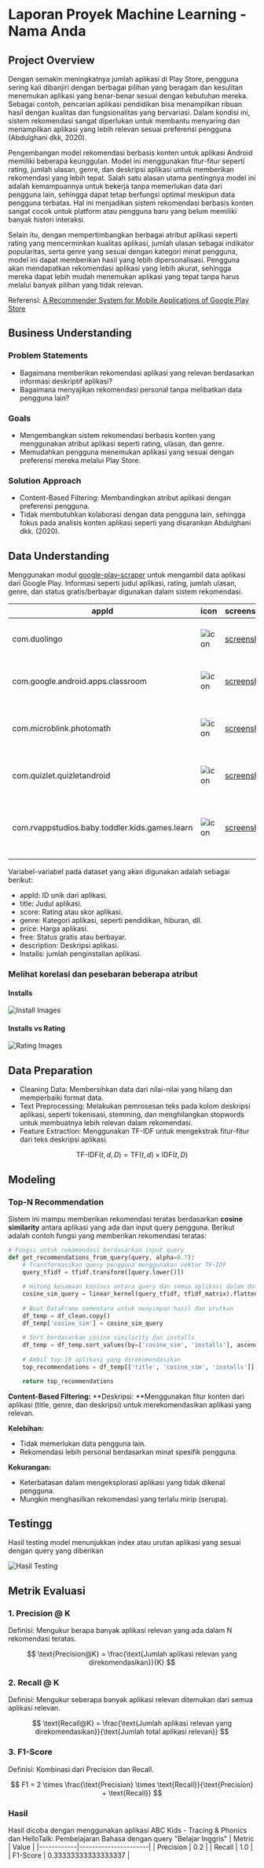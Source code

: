 # Laporan Proyek Machine Learning - Nama Anda

## Project Overview

Dengan semakin meningkatnya jumlah aplikasi di Play Store, pengguna sering kali dibanjiri dengan berbagai pilihan yang beragam dan kesulitan menemukan aplikasi yang benar-benar sesuai dengan kebutuhan mereka. Sebagai contoh, pencarian aplikasi pendidikan bisa menampilkan ribuan hasil dengan kualitas dan fungsionalitas yang bervariasi. Dalam kondisi ini, sistem rekomendasi sangat diperlukan untuk membantu menyaring dan menampilkan aplikasi yang lebih relevan sesuai preferensi pengguna (Abdulghani dkk, 2020).

Pengembangan model rekomendasi berbasis konten untuk aplikasi Android memiliki beberapa keunggulan. Model ini menggunakan fitur-fitur seperti rating, jumlah ulasan, genre, dan deskripsi aplikasi untuk memberikan rekomendasi yang lebih tepat. Salah satu alasan utama pentingnya model ini adalah kemampuannya untuk bekerja tanpa memerlukan data dari pengguna lain, sehingga dapat tetap berfungsi optimal meskipun data pengguna terbatas. Hal ini menjadikan sistem rekomendasi berbasis konten sangat cocok untuk platform atau pengguna baru yang belum memiliki banyak histori interaksi.

Selain itu, dengan mempertimbangkan berbagai atribut aplikasi seperti rating yang mencerminkan kualitas aplikasi, jumlah ulasan sebagai indikator popularitas, serta genre yang sesuai dengan kategori minat pengguna, model ini dapat memberikan hasil yang lebih dipersonalisasi. Pengguna akan mendapatkan rekomendasi aplikasi yang lebih akurat, sehingga mereka dapat lebih mudah menemukan aplikasi yang tepat tanpa harus melalui banyak pilihan yang tidak relevan.
  
Referensi: [A Recommender System for Mobile Applications of Google Play Store](https://www.researchgate.net/publication/346077457_A_Recommender_System_for_Mobile_Applications_of_Google_Play_Store) 

## Business Understanding

### Problem Statements
- Bagaimana memberikan rekomendasi aplikasi yang relevan berdasarkan informasi deskriptif aplikasi?
- Bagaimana menyajikan rekomendasi personal tanpa melibatkan data pengguna lain?

### Goals
- Mengembangkan sistem rekomendasi berbasis konten yang menggunakan atribut aplikasi seperti rating, ulasan, dan genre.
- Memudahkan pengguna menemukan aplikasi yang sesuai dengan preferensi mereka melalui Play Store.

### Solution Approach
- Content-Based Filtering: Membandingkan atribut aplikasi dengan preferensi pengguna.
- Tidak membutuhkan kolaborasi dengan data pengguna lain, sehingga fokus pada analisis konten aplikasi seperti yang disarankan Abdulghani dkk. (2020).

## Data Understanding
Menggunakan modul [google-play-scraper](https://pypi.org/project/google-play-scraper/) untuk mengambil data aplikasi dari Google Play. Informasi seperti judul aplikasi, rating, jumlah ulasan, genre, dan status gratis/berbayar digunakan dalam sistem rekomendasi.

| appId                                          | icon                                                                                          | screenshots                                                                                             | title                          | score     | genre      | price | free | currency | video                                                                                                | videoImage                                                                                     | description                                                        | developer     | installs     |
|-----------------------------------------------|-----------------------------------------------------------------------------------------------|--------------------------------------------------------------------------------------------------------|--------------------------------|-----------|------------|-------|------|----------|------------------------------------------------------------------------------------------------------|------------------------------------------------------------------------------------------------|--------------------------------------------------------------------|---------------|--------------|
| com.duolingo                                   | ![icon](https://play-lh.googleusercontent.com/vIMymGDz...)                                     | [screenshot](https://play-lh.googleusercontent.com/akiGQip...)                                          | Duolingo: Belajar Bahasa       | 4.775087  | Pendidikan | 0     | True | IDR      | None                                                                                                 | None                                                                                           | Belajar bahasa baru bersama aplikasi pendidikan...                  | Duolingo      | 500.000.000+ |
| com.google.android.apps.classroom              | ![icon](https://play-lh.googleusercontent.com/w0s3au7c...)                                     | [screenshot](https://play-lh.googleusercontent.com/aJ5Cxjd...)                                          | Google Kelas                   | 3.449997  | Pendidikan | 0     | True | IDR      | None                                                                                                 | None                                                                                           | Classroom memudahkan pelajar dan pengajar untuk...                 | Google LLC    | 100.000.000+ |
| com.microblink.photomath                       | ![icon](https://play-lh.googleusercontent.com/Ma_HEbK1...)                                     | [screenshot](https://play-lh.googleusercontent.com/OnXcxa_...)                                          | Photomath                      | 4.511481  | Pendidikan | 0     | True | IDR      | [video](https://www.youtube.com/embed/qd37NrZY2_4?ps=p...)                                           | ![videoImage](https://i.ytimg.com/vi/qd37NrZY2_4/hqdefault.jpg)                                 | Pelajari cara memecahkan soal matematika, memecah...                | Google LLC    | 100.000.000+ |
| com.quizlet.quizletandroid                     | ![icon](https://play-lh.googleusercontent.com/hiQHKRhp...)                                     | [screenshot](https://play-lh.googleusercontent.com/ZFOkNgi...)                                          | Quizlet: flashcard bertenaga AI | 4.730392  | Pendidikan | 0     | True | IDR      | [video](https://www.youtube.com/embed/q-cEib6fAfs?ps=p...)                                           | ![videoImage](https://i.ytimg.com/vi/q-cEib6fAfs/hqdefault.jpg)                                 | Quizlet adalah cara termudah untuk belajar, latihan...              | Quizlet Inc.  | 10.000.000+  |
| com.rvappstudios.baby.toddler.kids.games.learn | ![icon](https://play-lh.googleusercontent.com/gmTqub2o...)                                     | [screenshot](https://play-lh.googleusercontent.com/QUu0R_v...)                                          | Game Anak: Balita Usia 3-7     | 4.710744  | Edukasi    | 0     | True | IDR      | [video](https://www.youtube.com/embed/nFKJAhfzV5M?ps=p...)                                           | ![videoImage](https://i.ytimg.com/vi/nFKJAhfzV5M/hqdefault.jpg)                                 | Permainan aktivitas anak-anak guna membantu mempercepat perkembangan... | RV AppStudios | 50.000.000+  |
 

Variabel-variabel pada dataset yang akan digunakan adalah sebagai berikut:
- appId: ID unik dari aplikasi.
- title: Judul aplikasi.
- score: Rating atau skor aplikasi.
- genre: Kategori aplikasi, seperti pendidikan, hiburan, dll.
- price: Harga aplikasi.
- free: Status gratis atau berbayar.
- description: Deskripsi aplikasi.
- Installs: jumlah penginstallan aplikasi.

### Melihat korelasi dan pesebaran beberapa atribut

#### Installs

![Install Images](images/Installs.png?raw=true)

#### Installs vs Rating

![Rating Images](images/Score.png?raw=true)


## Data Preparation

- Cleaning Data: Membersihkan data dari nilai-nilai yang hilang dan memperbaiki format data.
- Text Preprocessing: Melakukan pemrosesan teks pada kolom deskripsi aplikasi, seperti tokenisasi, stemming, dan menghilangkan stopwords untuk membuatnya lebih relevan dalam rekomendasi.
- Feature Extraction: Menggunakan TF-IDF untuk mengekstrak fitur-fitur dari teks deskripsi aplikasi.

$$
\text{TF-IDF}(t,d,D) = \text{TF}(t,d) \times \text{IDF}(t,D)
$$

## Modeling

### Top-N Recommendation
Sistem ini mampu memberikan rekomendasi teratas berdasarkan **cosine similarity** antara aplikasi yang ada dan input query pengguna. Berikut adalah contoh fungsi yang memberikan rekomendasi teratas:

```python
# Fungsi untuk rekomendasi berdasarkan input query
def get_recommendations_from_query(query, alpha=0.7):
    # Transformasikan query pengguna menggunakan vektor TF-IDF
    query_tfidf = tfidf.transform([query.lower()])
    
    # Hitung kesamaan kosinus antara query dan semua aplikasi dalam dataset
    cosine_sim_query = linear_kernel(query_tfidf, tfidf_matrix).flatten()
    
    # Buat DataFrame sementara untuk menyimpan hasil dan urutkan
    df_temp = df_clean.copy()
    df_temp['cosine_sim'] = cosine_sim_query
    
    # Sort berdasarkan cosine similarity dan installs
    df_temp = df_temp.sort_values(by=['cosine_sim', 'installs'], ascending=[False, False])
    
    # Ambil top-10 aplikasi yang direkomendasikan
    top_recommendations = df_temp[['title', 'cosine_sim', 'installs']].head(10)

    return top_recommendations
```

**Content-Based Filtering:**
**Deskripsi: **Menggunakan fitur konten dari aplikasi (title, genre, dan deskripsi) untuk merekomendasikan aplikasi yang relevan.

**Kelebihan:**
- Tidak memerlukan data pengguna lain.
- Rekomendasi lebih personal berdasarkan minat spesifik pengguna.

**Kekurangan:**
- Keterbatasan dalam mengeksplorasi aplikasi yang tidak dikenal pengguna.
- Mungkin menghasilkan rekomendasi yang terlalu mirip (serupa).

## Testingg

Hasil testing model menunjukkan index atau urutan aplikasi yang sesuai dengan query yang diberikan

![Hasil Testing](images/Hasil.png?raw=true)

## Metrik Evaluasi

### 1. **Precision @ K**

Definisi: Mengukur berapa banyak aplikasi relevan yang ada dalam N rekomendasi teratas.

$$
\text{Precision@K} = \frac{\text{Jumlah aplikasi relevan yang direkomendasikan}}{K}
$$

### 2. **Recall @ K**

Definisi: Mengukur seberapa banyak aplikasi relevan ditemukan dari semua aplikasi relevan.

$$
\text{Recall@K} = \frac{\text{Jumlah aplikasi relevan yang direkomendasikan}}{\text{Jumlah total aplikasi relevan}}
$$

### 3. **F1-Score**

Definisi: Kombinasi dari Precision dan Recall.

$$
F1 = 2 \times \frac{\text{Precision} \times \text{Recall}}{\text{Precision} + \text{Recall}}
$$


### Hasil

Hasil dicoba dengan menggunakan aplikasi ABC Kids - Tracing & Phonics dan HelloTalk: Pembelajaran Bahasa dengan query "Belajar Inggris"
| Metric     | Value                |
|------------|----------------------|
| Precision  | 0.2                  |
| Recall     | 1.0                  |
| F1-Score   | 0.33333333333333337   |

